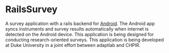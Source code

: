 RailsSurvey
=============
A survey application with a rails backend for [Android](https://github.com/mnipper/AndroidSurvey).  The Android app syncs instruments and survey results automatically when internet is detected on the Android device.  This application is being designed for conducting research-oriented surveys.  This application is being developed at Duke University in a joint effort between adaptlab and CHPIR.
